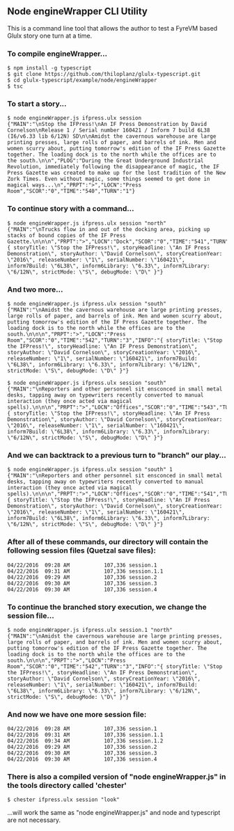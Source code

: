 ## Node engineWrapper CLI Utility

This is a command line tool that allows the author to test a FyreVM based Glulx story one turn at a time.

### To compile engineWrapper...

    $ npm install -g typescript
    $ git clone https://github.com/thiloplanz/glulx-typescript.git
    $ cd glulx-typescript/example/node/engineWrapper
    $ tsc

### To start a story...

    $ node engineWrapper.js ifpress.ulx session
    {"MAIN":"\nStop the IFPress!\nAn IF Press Demonstration by David Cornelson\nRelease 1 / Serial number 160421 / Inform 7 build 6L38 (I6/v6.33 lib 6/12N) SD\n\nAmidst the cavernous warehouse are large printing presses, large rolls of paper, and barrels of ink. Men and women scurry about, putting tomorrow's edition of the IF Press Gazette together. The loading dock is to the north while the offices are to the south.\n\n","PLOG":"During the Great Underground Industrial Revolution, immediately following the disappearance of magic, the IF Press Gazette was created to make up for the lost tradition of the New Zork Times. Even without magic, some things seemed to get done in magical ways...\n","PRPT":">","LOCN":"Press Room","SCOR":"0","TIME":"540","TURN":"1"}
    
### To continue story with a command...

    $ node engineWrapper.js ifpress.ulx session "north"
    {"MAIN":"\nTrucks flow in and out of the docking area, picking up stacks of bound copies of the IF Press Gazette.\n\n\n","PRPT":">","LOCN":"Dock","SCOR":"0","TIME":"541","TURN":"2","INFO":"{ storyTitle: \"Stop the IFPress!\", storyHeadline: \"An IF Press Demonstration\", storyAuthor: \"David Cornelson\", storyCreationYear: \"2016\", releaseNumber: \"1\", serialNumber: \"160421\", inform7Build: \"6L38\", inform6Library: \"6.33\", inform7Library: \"6/12N\", strictMode: \"S\", debugMode: \"D\" }"}

### And two more...

    $ node engineWrapper.js ifpress.ulx session "south"
    {"MAIN":"\nAmidst the cavernous warehouse are large printing presses, large rolls of paper, and barrels of ink. Men and women scurry about, putting tomorrow's edition of the IF Press Gazette together. The loading dock is to the north while the offices are to the south.\n\n\n","PRPT":">","LOCN":"Press Room","SCOR":"0","TIME":"542","TURN":"3","INFO":"{ storyTitle: \"Stop the IFPress!\", storyHeadline: \"An IF Press Demonstration\", storyAuthor: \"David Cornelson\", storyCreationYear: \"2016\", releaseNumber: \"1\", serialNumber: \"160421\", inform7Build: \"6L38\", inform6Library: \"6.33\", inform7Library: \"6/12N\", strictMode: \"S\", debugMode: \"D\" }"}

    $ node engineWrapper.js ifpress.ulx session "south"
    {"MAIN":"\nReporters and other personnel sit ensconced in small metal desks, tapping away on typewriters recently converted to manual interaction (they once acted via magical spells).\n\n\n","PRPT":">","LOCN":"Offices","SCOR":"0","TIME":"543","TURN":"4","INFO":"{ storyTitle: \"Stop the IFPress!\", storyHeadline: \"An IF Press Demonstration\", storyAuthor: \"David Cornelson\", storyCreationYear: \"2016\", releaseNumber: \"1\", serialNumber: \"160421\", inform7Build: \"6L38\", inform6Library: \"6.33\", inform7Library: \"6/12N\", strictMode: \"S\", debugMode: \"D\" }"}
    
### And we can backtrack to a previous turn to "branch" our play...

    $ node engineWrapper.js ifpress.ulx session "south" 1
    {"MAIN":"\nReporters and other personnel sit ensconced in small metal desks, tapping away on typewriters recently converted to manual interaction (they once acted via magical spells).\n\n\n","PRPT":">","LOCN":"Offices","SCOR":"0","TIME":"541","TURN":"2","INFO":"{ storyTitle: \"Stop the IFPress!\", storyHeadline: \"An IF Press Demonstration\", storyAuthor: \"David Cornelson\", storyCreationYear: \"2016\", releaseNumber: \"1\", serialNumber: \"160421\", inform7Build: \"6L38\", inform6Library: \"6.33\", inform7Library: \"6/12N\", strictMode: \"S\", debugMode: \"D\" }"}
    
### After all of these commands, our directory will contain the following session files (Quetzal save files):

    04/22/2016  09:28 AM           107,336 session.1
    04/22/2016  09:31 AM           107,336 session.1.1
    04/22/2016  09:29 AM           107,336 session.2
    04/22/2016  09:30 AM           107,336 session.3
    04/22/2016  09:30 AM           107,336 session.4

### To continue the branched story execution, we change the session file...

    $ node engineWrapper.js ifpress.ulx session.1 "north"
    {"MAIN":"\nAmidst the cavernous warehouse are large printing presses, large rolls of paper, and barrels of ink. Men and women scurry about, putting tomorrow's edition of the IF Press Gazette together. The loading dock is to the north while the offices are to the south.\n\n\n","PRPT":">","LOCN":"Press Room","SCOR":"0","TIME":"542","TURN":"3","INFO":"{ storyTitle: \"Stop the IFPress!\", storyHeadline: \"An IF Press Demonstration\", storyAuthor: \"David Cornelson\", storyCreationYear: \"2016\", releaseNumber: \"1\", serialNumber: \"160421\", inform7Build: \"6L38\", inform6Library: \"6.33\", inform7Library: \"6/12N\", strictMode: \"S\", debugMode: \"D\" }"}
    
### And now we have one more session file:

    04/22/2016  09:28 AM           107,336 session.1
    04/22/2016  09:31 AM           107,336 session.1.1
    04/22/2016  09:34 AM           107,336 session.1.2
    04/22/2016  09:29 AM           107,336 session.2
    04/22/2016  09:30 AM           107,336 session.3
    04/22/2016  09:30 AM           107,336 session.4

### There is also a compiled version of "node engineWrapper.js" in the tools directory called 'chester'

    $ chester ifpress.ulx session "look"
    
...will work the same as "node engineWrapper.js" and node and typescript are not necessary.